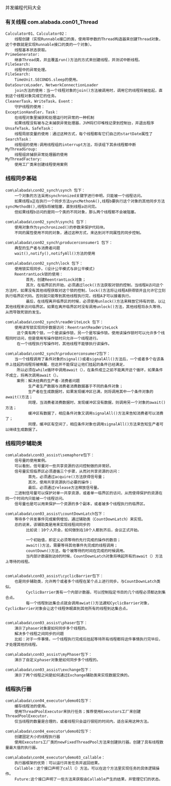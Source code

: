 并发编程代码大全

### 有关线程 com.alabada.con01_Thread
    Calculator01、Calculator02：
        线程创建（实现Runnable接口的类，使用带参数的Thread构造器来创建Thread对象，这个参数就是实现Runnable接口的类的一个对象）。
        线程基本状态获取。
    PrimeGenerator:
        继承Thread类，并且覆盖run()方法的方式来创建线程，并测试中断线程。
    FileSearch:
        线程中的异常处理。
    FileSearch:
        TimeUnit.SECONDS.sleep的使用。
    DataSourceLoader、NetworkConnectionLoader
        join方法的使用：当一个线程对象的join()方法被调用时，调用它的线程将被挂起，直到这个线程对象完成它的任务。
    CleanerTask，WriteTask，Event：
        守护线程的使用：
    ExceptionHandler，Task：
        在线程对象里捕获和处理运行时异常的一种机制
        如果线程没有被与之未捕获异常处理器，JVM将打印堆栈记录到控制台，并退出程序
    UnsafeTask，SafeTask：
        线程局部变量的使用：通过这种方式，每个线程都有它们自己的startDate属性了
    SearchTask：
        线程组的使用:调用线程组的interrupt方法，将该组下其余线程都中断
    MyThreadGroup:
        线程组非捕获异常处理器的使用
    MyThreadFactory:
        使用工厂类来创建线程使用案例
        
### 线程同步基础
    com\alabada\con02_synch\synch 包下：
        一个对象的方法采用synchronized关键字进行申明，只能被一个线程访问。
        如果线程a正在执行一个同步方法syncMethonA(),线程b要执行这个对象的其他同步方法syncMethodB(),线程b将被阻塞，直到线程a访问完。
        但如果线程b访问的是同一个类的不同对象，那么两个线程都不会被阻塞。
        
    com\alabada\con02_synch\synch1 包下：
        使用对象作为synchronized()的参数来保护代码块。
        不同的属性使用不同的对象，通过这种方式，来达到对不同属性的同步控制。
        
    com\alabada\con02_synch\producerconsumer1 包下：
        典型的生产者与消费者问题
        wait(),notify(),notifyAll()方法的使用
        
    com\alabada\con02_synch\lock 包下：
        使用锁实现同步。(设计公平模式与非公平模式)
        ReentrantLock锁的使用：
             首先，创建ReentrantLock对象；
             其次，在临界区的开始，必须通过lock()方法获取对锁的控制，当线程A访问这个方法时，如果没有其他线程获取对这个锁的控制，lock()方法将让线程A获得锁并且允许它立刻执行临界区代码。否则就只能等到其他线程执行完，线程A才可以接着执行。
             最后，在线程离开临界区的时候，必须使用unlock()方法来释放它持有的锁，以让其他线程来访问临界区。如果在离开临界区时没有调用unlock()方法，其他线程将永久等待，从而导致死锁的发生。
        
    com\alabada\con02_synch\readWriteLock 包下：
        使用读写锁实现同步数据访问：ReentrantReadWriteLock
         这个类有两个锁，一个是读操作锁，另一个是写操作锁。使用读操作锁时可以允许多个线程同时访问，但是使用写操作锁时只允许一个线程进行。
         在一个线程执行写操作时，其他线程不能够执行读操作。
        
    com\alabada\con02_synch\producerconsumer2包下：
        当一个线程调用了条件对象的signal()或者signalAll()方法后，一个或者多个在该条件上挂起的线程将被唤醒，但这并不能保证让他们挂起的条件已经满足，
         所以必须在while循环中调用await（），在条件成立之前不能离开这个循环，如果条件不成立，将再次调用await（）。
         案例：解决经典的生产者-消费者问题
              生产者生产数据与消费者消费数据基于不同的条件对象；
              生产者在生成数据时，如果发现缓冲区已满，则将调用其中一个条件对象的await()方法；
              同理，当消费者消费数据时，发现缓冲区没有数据，则调用另一个对象的await()方法；
              缓冲区有数据了，相应条件对象又调用signalAll()方法来告知消费者可以消费了；
              同理，缓冲区有空间了，相应条件对象也调用signalAll()方法来告知生产者可以继续生成数据了。

        

### 线程同步辅助类
    com\alabada\con03_assist\semaphore包下：
        信号量的使用案例。
        可以看到，信号量对一些共享资源的访问控制做的非常好。
        信号量实现临界区必须遵循三个步骤，从而对共享资源的访问：
              首先，必须通过acquire()方法获得信号量；
              其次，使用共享资源执行必要的操作；
              最后，必须通过release方法释放信号量。
        二进制信号量可以保护对单一共享资源，或者单一临界区的访问，从而使得保护的资源在同一个时间内只能被一个线程访问。
        信号量也是可以用来保护一个资源的多个副本，或者被多个线程执行的临界区。

    com\alabada\con03_assist\countDownLatch包下：
        等待多个并发事件完成案例增加，通过辅助类（CountDownLatch）来实现。
        总的说来，该辅助类是用来实现线程间同步的
             比如说：10个人开会，如何做到在10个人都到齐后，会议正式开始。
        
             一个初始值，即定义必须等待的先行完成的操作的数目；
             await()方法，需要等待其他事件先完成的线程调用；
             countDown()方法，每个被等待的时间在完成的时候调用。
             当内部计数器到达0的时候，CountDownLatch对象将唤起所有的await（）方法上等待的线程。

        
    com\alabada\con03_assist\cyclicBarrier包下：
        也是同步辅助类，允许两个或者多个线程在某个点上进行同步。与CountDownLatch类似。
             CyclicBarrier类有一个内部计数器，可以控制指定书目的几个线程必须都达到集合点。
             每一个线程到达集合点就会调用awiat()方法通知CyclicBarrier对象，CyclicBarrier对象会让这个线程休眠直到其他所有的线程到达集合点。

        
    com\alabada\con03_assist\phaser包下：
        演示了phaser对象是如何同步多个线程的。
        解决多个线程之间同步的问题
        比如：对于一件事情，一个线程执行完成后挂起等待所有线程都将这件事情执行完毕后，才处理其他的线程。

    com\alabada\con03_assist\myPhaser包下：
        演示了自定义phaser对象是如何同步多个线程的。
        
    com\alabada\con03_assist\exchange包下：
        演示了两个线程之间是如何通过Exchange辅助类来实现数据交换的。
    

### 线程执行器
    com\alabada\con04_executor\demo01包下：
        缓存线程池的使用。
        使用ThreadPoolExecutor来执行任务；推荐使用Executors工厂来创建ThreadPoolExecutor.
        仅当线程的数量是合理的，或者线程只会运行很短的时间内，适合采用这种方法。

    com\alabada\con04_executor\demo02包下：
        创建固定大小的线程执行器
        使用Executors工厂类的newFixedThreadPool方法来创建执行器。创建了具有线程数量最大值的执行器。

    com\alabada\con04_executor\demo03_callable：
        执行器框架的优势：可以运行并发任务并返回结果。
        Callable：这个接口声明了call（）方法。可以在这个方法里实现任务的具体逻辑操作。
        Future:这个接口声明了一些方法来获取由Callable产生的结果，并管理它们的状态。














